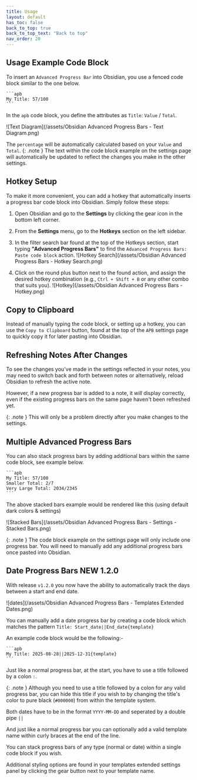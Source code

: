 ```yaml
---
title: Usage
layout: default
has_toc: false
back_to_top: true
back_to_top_text: "Back to top"
nav_order: 20
---
```

## Usage Example Code Block
To insert an `Advanced Progress Bar` into Obsidian, you use a fenced code block similar to the one below.
````
```apb
My Title: 57/100
```
````
In the `apb` code block, you define the attributes as `Title`: `Value` / `Total`.

![Text Diagram](/assets/Obsidian Advanced Progress Bars - Text Diagram.png)

The `percentage` will be automatically calculated based on your `Value` and `Total`.
{: .note }
The text within the code block example on the settings page will automatically be updated to reflect the changes you make in the other settings.

## Hotkey Setup
To make it more convenient, you can add a hotkey that automatically inserts a progress bar code block into Obsidian. Simply follow these steps:

1. Open Obsidian and go to the **Settings** by clicking the gear icon in the bottom left corner.
2. From the **Settings** menu, go to the **Hotkeys** section on the left sidebar.
3. In the filter search bar found at the top of the Hotkeys section, start typing **"Advanced Progress Bars"** to find the `Advanced Progress Bars: Paste code block` action.
![Hotkey Search](/assets/Obsidian Advanced Progress Bars - Hotkey Search.png)

5. Click on the round plus button next to the found action, and assign the desired hotkey combination (e.g., `Ctrl + Shift + B` or any other combo that suits you).
![Hotkey](/assets/Obsidian Advanced Progress Bars - Hotkey.png)
  
## Copy to Clipboard
Instead of manually typing the code block, or setting up a hotkey,  you can use the `Copy to Clipboard` button, found at the top of the `APB` settings page to quickly copy it for later pasting into Obsidian.

## Refreshing Notes After Changes
To see the changes you've made in the settings reflected in your notes, you may need to switch back and forth between notes or alternatively, reload Obsidian to refresh the active note.

However, if a new progress bar is added to a note, it *will* display correctly, even if the existing progress bars on the same page haven't been refreshed yet.

{: .note }
This will only be a problem directly after you make changes to the settings.

## Multiple Advanced Progress Bars
You can also stack progress bars by adding additional bars within the same code block, see example below.
````
```apb
My Title: 57/100
Smaller Total: 2/7
Very Large Total: 2034/2345
```
````
The above stacked bars example would be rendered like this (using default dark colors & settings)

![Stacked Bars](/assets/Obsidian Advanced Progress Bars - Settings - Stacked Bars.png)

{: .note }
The code block example on the settings page will only include one progress bar. You will need to manually add any additional progress bars once pasted into Obsidian.


## Date Progress Bars <span class="label label-green badge">NEW 1.2.0</span>
With release `v1.2.0` you now have the ability to automatically track the days between a start and end date.

![dates](/assets/Obsidian Advanced Progress Bars - Templates Extended Dates.png)

You can manually add a date progress bar by creating a code block which matches the pattern  `Title: Start_date||End_date{template}`

An example code block would be the following:-

````
```apb
My Title: 2025-08-28||2025-12-31{template}
```
````

Just like a normal progress bar, at the start, you have to use a title followed by a colon `:`.

{: .note }
Although you need to use a title followed by a colon for any valid progress bar, you can hide this title if you wish to by changing the title's color to pure black (`#000000`) from within the template system.

Both dates have to be in the format `YYYY-MM-DD` and seperated by a double pipe `||`

And just like a normal progress bar you can optionally add a valid template name within curly braces at the end of the line.

You can stack progress bars of any type (normal or date) within a single code block if you wish.

Additional styling options are found in your templates extended settings panel by clicking the gear button next to your template name.